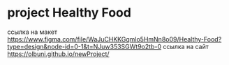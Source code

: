 # project Healthy Food
ссылка на макет https://www.figma.com/file/WaJuCHKKGqmlo5HmNn8o09/Healthy-Food?type=design&node-id=0-1&t=NJuw353SGWt9o2tb-0
ссылка на сайт https://olbuni.github.io/newProject/
